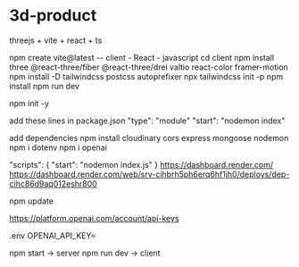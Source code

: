 # 3d-product
threejs + vite + react + ts


<!-- client side -->
npm create vite@latest -- client
    - React
    - javascript
cd client
npm install three @react-three/fiber @react-three/drei valtio react-color framer-motion
npm install -D tailwindcss postcss autoprefixer
npx tailwindcss init -p
npm install
npm run dev

<!-- server side -->
npm init -y

add these lines in package.json
"type": "module"
"start": "nodemon index"

add dependencies
npm install cloudinary cors express mongoose nodemon
npm i dotenv
npm i openai

<!-- upload server side working on render.com -->
<!-- 1. delete package-lock.json -->
<!-- 2. add .js behind index -->
"scripts": {
    "start": "nodemon index.js"
    }
https://dashboard.render.com/
https://dashboard.render.com/web/srv-cihbrh5ph6erq6hf1jh0/deploys/dep-cihc86d9aq012eshr800

<!-- got error regarding error mongoose@7.3.1: The engine "node" is incompatible with this module. Expected version ">=14.20.1". Got "14.17.0" -->
npm update


<!-- generate new key -->
https://platform.openai.com/account/api-keys
<!-- add inside env file -->
.env
OPENAI_API_KEY=

npm start -> server
npm run dev -> client


<!-- sk-WoxR2WcBSQEAjD1Q16FET38lbkFJLajWlVv9mXu26SA0Km6E -->